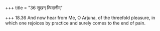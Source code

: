 +++
title = "36 सुखन् त्विदानीम्"

+++
18.36 And now hear from Me, O Arjuna, of the threefold pleasure, in
which one rejoices by practice and surely comes to the end of pain.
